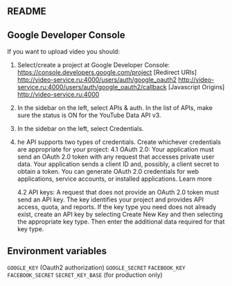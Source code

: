 README
------

Google Developer Console
------------------------

If you want to upload video you should:
1. Select/create a project at Google Developer Console:
   https://console.developers.google.com/project
    [Redirect URIs]
    http://video-service.ru:4000/users/auth/google_oauth2
    http://video-service.ru:4000/users/auth/google_oauth2/callback
    [Javascript Origins]
    http://video-service.ru:4000
2. In the sidebar on the left, select APIs & auth. In the list of APIs, make sure the status is ON for the YouTube Data API v3.
3. In the sidebar on the left, select Credentials.
4. he API supports two types of credentials. Create whichever credentials are appropriate for your project:
    4.1 OAuth 2.0: Your application must send an OAuth 2.0 token with any request that accesses private user data. Your application sends a client ID and, possibly, a client secret to obtain a token. You can generate OAuth 2.0 credentials for web applications, service accounts, or installed applications.
    Learn more

    4.2 API keys: A request that does not provide an OAuth 2.0 token must send an API key. The key identifies your project and provides API access, quota, and reports.
    If the key type you need does not already exist, create an API key by selecting Create New Key and then selecting the appropriate key type. Then enter the additional data required for that key type.

Environment variables
---------------------
`GOOGLE_KEY` (Oauth2 authorization)
`GOOGLE_SECRET`
`FACEBOOK_KEY`
`FACEBOOK_SECRET`
`SECRET_KEY_BASE` (for production only)
